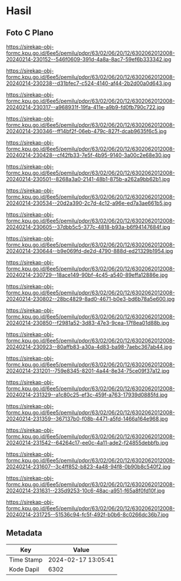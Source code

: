 # Hasil

## Foto C Plano

https://sirekap-obj-formc.kpu.go.id/6ee5/pemilu/pdpr/63/02/06/20/12/6302062012008-20240214-230152--546f0609-391d-4a8a-8ac7-59ef6b333342.jpg

https://sirekap-obj-formc.kpu.go.id/6ee5/pemilu/pdpr/63/02/06/20/12/6302062012008-20240214-230238--d31bfec7-c524-4140-af44-2b2d00a0d643.jpg

https://sirekap-obj-formc.kpu.go.id/6ee5/pemilu/pdpr/63/02/06/20/12/6302062012008-20240214-230317--a968931f-19fa-411e-a9b9-fd0fb790c722.jpg

https://sirekap-obj-formc.kpu.go.id/6ee5/pemilu/pdpr/63/02/06/20/12/6302062012008-20240214-230346--ff14bf2f-06eb-479c-827f-dcab9635f6c5.jpg

https://sirekap-obj-formc.kpu.go.id/6ee5/pemilu/pdpr/63/02/06/20/12/6302062012008-20240214-230428--cf42fb33-7e5f-4b95-9140-3a00c2e68e30.jpg

https://sirekap-obj-formc.kpu.go.id/6ee5/pemilu/pdpr/63/02/06/20/12/6302062012008-20240214-230501--8268a3a0-2141-48b1-875b-a262a9bb62b1.jpg

https://sirekap-obj-formc.kpu.go.id/6ee5/pemilu/pdpr/63/02/06/20/12/6302062012008-20240214-230534--20d2a390-2c7d-4c12-a96e-ed7a3ae661b5.jpg

https://sirekap-obj-formc.kpu.go.id/6ee5/pemilu/pdpr/63/02/06/20/12/6302062012008-20240214-230605--37dbb5c5-377c-4818-b93a-b6f94147684f.jpg

https://sirekap-obj-formc.kpu.go.id/6ee5/pemilu/pdpr/63/02/06/20/12/6302062012008-20240214-230644--b9e069fd-de2d-4790-888d-ed21329b1954.jpg

https://sirekap-obj-formc.kpu.go.id/6ee5/pemilu/pdpr/63/02/06/20/12/6302062012008-20240214-230729--18ace149-90bf-4c45-a540-89effa12886e.jpg

https://sirekap-obj-formc.kpu.go.id/6ee5/pemilu/pdpr/63/02/06/20/12/6302062012008-20240214-230802--28bc4829-8ad0-4671-b0e3-bd6b78a5e600.jpg

https://sirekap-obj-formc.kpu.go.id/6ee5/pemilu/pdpr/63/02/06/20/12/6302062012008-20240214-230850--f2981a52-3d83-47e3-9cea-17f8ea01d88b.jpg

https://sirekap-obj-formc.kpu.go.id/6ee5/pemilu/pdpr/63/02/06/20/12/6302062012008-20240214-230923--80affb83-a30a-4d83-ba98-7aebc367ab44.jpg

https://sirekap-obj-formc.kpu.go.id/6ee5/pemilu/pdpr/63/02/06/20/12/6302062012008-20240214-231201--759e8345-8201-4a44-8e34-75ce09f37a12.jpg

https://sirekap-obj-formc.kpu.go.id/6ee5/pemilu/pdpr/63/02/06/20/12/6302062012008-20240214-231329--a1c80c25-ef3c-459f-a763-17939d0885fd.jpg

https://sirekap-obj-formc.kpu.go.id/6ee5/pemilu/pdpr/63/02/06/20/12/6302062012008-20240214-231359--367137b0-f08b-4471-a5fd-1466a164e968.jpg

https://sirekap-obj-formc.kpu.go.id/6ee5/pemilu/pdpr/63/02/06/20/12/6302062012008-20240214-231542--64264c17-ee0c-4a11-ade2-f24855debbfb.jpg

https://sirekap-obj-formc.kpu.go.id/6ee5/pemilu/pdpr/63/02/06/20/12/6302062012008-20240214-231607--3c4ff852-b823-4a48-94f8-0b90b8c540f2.jpg

https://sirekap-obj-formc.kpu.go.id/6ee5/pemilu/pdpr/63/02/06/20/12/6302062012008-20240214-231631--235d9253-10c6-48ac-a951-f65a8f0fd10f.jpg

https://sirekap-obj-formc.kpu.go.id/6ee5/pemilu/pdpr/63/02/06/20/12/6302062012008-20240214-231725--51536c94-fc5f-492f-b0b6-8c0266dc36b7.jpg


## Metadata

| Key        | Value               |
| ---------- | ------------------- |
| Time Stamp | 2024-02-17 13:05:41 |
| Kode Dapil | 6302                |



